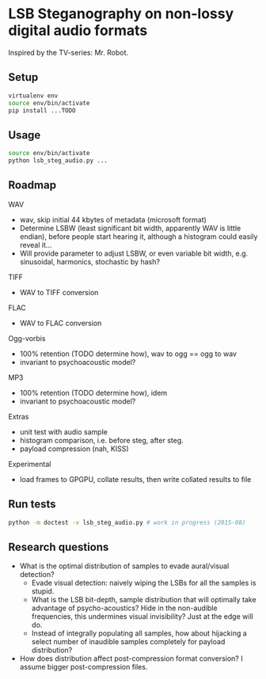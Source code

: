 LSB Steganography on non-lossy digital audio formats
====================================================

Inspired by the TV-series: Mr. Robot.

Setup
-----

```bash
virtualenv env
source env/bin/activate
pip install ...TODO
```

Usage
-----

```bash
source env/bin/activate
python lsb_steg_audio.py ...
```

Roadmap
-------

WAV
* wav, skip initial 44 kbytes of metadata (microsoft format)
* Determine LSBW (least significant bit width, apparently WAV is little endian), before people start hearing it, although a histogram could easily reveal it...
* Will provide parameter to adjust LSBW, or even variable bit width, e.g. sinusoidal, harmonics, stochastic by hash?


TIFF
* WAV to TIFF conversion

FLAC
* WAV to FLAC conversion

Ogg-vorbis
* 100% retention (TODO determine how), wav to ogg == ogg to wav
* invariant to psychoacoustic model?

MP3
* 100% retention (TODO determine how), idem
* invariant to psychoacoustic model?

Extras
* unit test with audio sample
* histogram comparison, i.e. before steg, after steg.
* payload compression (nah, KISS)

Experimental
* load frames to GPGPU, collate results, then write collated results to file

Run tests
---------
```bash
python -m doctest -v lsb_steg_audio.py # work in progress (2015-08)
```

Research questions
------------------
* What is the optimal distribution of samples to evade aural/visual detection?
  * Evade visual detection: naively wiping the LSBs for all the samples is stupid.
  * What is the LSB bit-depth, sample distribution that will optimally take advantage of psycho-acoustics? Hide in the non-audible frequencies, this undermines visual invisibility? Just at the edge will do.
  * Instead of integrally populating all samples, how about hijacking a select number of inaudible samples completely for payload distribution?
* How does distribution affect post-compression format conversion? I assume bigger post-compression files.

